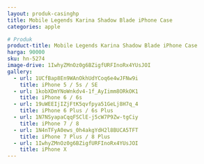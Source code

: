 ```yaml
---
layout: produk-casinghp
title: Mobile Legends Karina Shadow Blade iPhone Case
categories: apple

# Produk
product-title: Mobile Legends Karina Shadow Blade iPhone Case
harga: 90000
sku: hn-5274
image-drive: 1IwhyZMnOz0g6BZigfURFInoRx4YUsJOI
gallery:
  - url: 1UCfBap8En9WAnOkhUdYCoq6e4wJFNw9i
    title: iPhone 5 / 5s / SE
  - url: 1kobXDmYNoWnkdv4-1f_AyIimm8ORkOK1
    title: iPhone 6 / 6s
  - url: 19uWEEIjIZjFtK5qvfpya51GeLj8H7q_4
    title: iPhone 6 Plus / 6s Plus
  - url: 1N7NSyapaCqqFSClE-j5cW7P9Zw-tgCiy
    title: iPhone 7 / 8
  - url: 1N4nTFyA0ews_0h4akgYdH2l8BUCA5TFT
    title: iPhone 7 Plus / 8 Plus
  - url: 1IwhyZMnOz0g6BZigfURFInoRx4YUsJOI
    title: iPhone X
---
```


